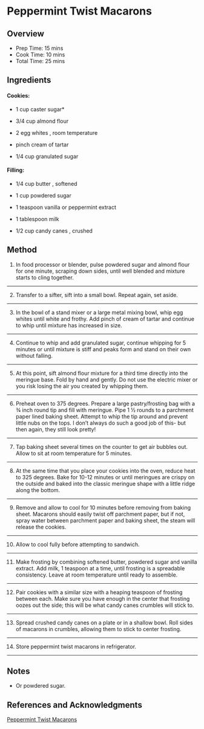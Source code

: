# Peppermint Twist Macarons

## Overview

- Prep Time: 15 mins
- Cook Time: 10 mins
- Total Time: 25 mins

## Ingredients

#### Cookies:

- 1 cup caster sugar*

- 3/4 cup almond flour

- 2 egg whites , room temperature

- pinch cream of tartar

- 1/4 cup granulated sugar

#### Filling:

- 1/4 cup butter , softened

- 1 cup powdered sugar

- 1 teaspoon vanilla or peppermint extract

- 1 tablespoon milk

- 1/2 cup candy canes , crushed

## Method

1. In food processor or blender, pulse powdered sugar and almond flour for one minute, scraping down sides, until well blended and mixture starts to cling together.
---

2. Transfer to a sifter, sift into a small bowl. Repeat again, set aside.
---

3. In the bowl of a stand mixer or a large metal mixing bowl, whip egg whites until white and frothy. Add pinch of cream of tartar and continue to whip until mixture has increased in size.
---

4. Continue to whip and add granulated sugar, continue whipping for 5 minutes or until mixture is stiff and peaks form and stand on their own without falling.
---

5. At this point, sift almond flour mixture for a third time directly into the meringue base. Fold by hand and gently. Do not use the electric mixer or you risk losing the air you created by whipping them.
---

6. Preheat oven to 375 degrees. Prepare a large pastry/frosting bag with a ¾ inch round tip and fill with meringue. Pipe 1 ½ rounds to a parchment paper lined baking sheet. Attempt to whip the tip around and prevent little nubs on the tops. I don’t always do such a good job of this- but then again, they still look pretty!
---

7. Tap baking sheet several times on the counter to get air bubbles out. Allow to sit at room temperature for 5 minutes.
---

8. At the same time that you place your cookies into the oven, reduce heat to 325 degrees. Bake for 10-12 minutes or until meringues are crispy on the outside and baked into the classic meringue shape with a little ridge along the bottom.
---

9. Remove and allow to cool for 10 minutes before removing from baking sheet. Macarons should easily twist off parchment paper, but if not, spray water between parchment paper and baking sheet, the steam will release the cookies.
---

10. Allow to cool fully before attempting to sandwich.
---

11. Make frosting by combining softened butter, powdered sugar and vanilla extract. Add milk, 1 teaspoon at a time, until frosting is a spreadable consistency. Leave at room temperature until ready to assemble.
---

12. Pair cookies with a similar size with a heaping teaspoon of frosting between each. Make sure you have enough in the center that frosting oozes out the side; this will be what candy canes crumbles will stick to.
---

13. Spread crushed candy canes on a plate or in a shallow bowl. Roll sides of macarons in crumbles, allowing them to stick to center frosting.
---

14. Store peppermint twist macarons in refrigerator.
---


## Notes

- Or powdered sugar.

## References and Acknowledgments

[Peppermint Twist Macarons](https://www.savoryexperiments.com/peppermint-twist-macarons/)
